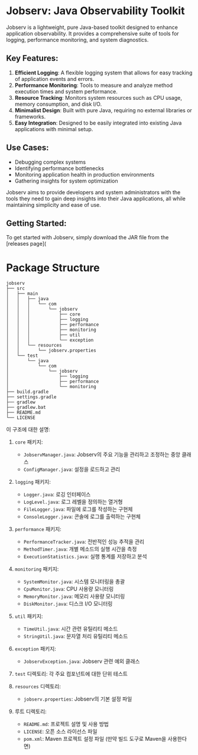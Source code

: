 # Jobserv: Java Observability Toolkit

Jobserv is a lightweight, pure Java-based toolkit designed to enhance application observability. It provides a comprehensive suite of tools for logging, performance monitoring, and system diagnostics.

## Key Features:
1. **Efficient Logging**: A flexible logging system that allows for easy tracking of application events and errors.
2. **Performance Monitoring**: Tools to measure and analyze method execution times and system performance.
3. **Resource Tracking**: Monitors system resources such as CPU usage, memory consumption, and disk I/O.
4. **Minimalist Design**: Built with pure Java, requiring no external libraries or frameworks.
5. **Easy Integration**: Designed to be easily integrated into existing Java applications with minimal setup.

## Use Cases:
- Debugging complex systems
- Identifying performance bottlenecks
- Monitoring application health in production environments
- Gathering insights for system optimization

Jobserv aims to provide developers and system administrators with the tools they need to gain deep insights into their Java applications, all while maintaining simplicity and ease of use.

## Getting Started:
To get started with Jobserv, simply download the JAR file from the [releases page](


# Package Structure

```plaintext
jobserv
├── src
│   ├── main
│   │   ├── java
│   │   │   └── com
│   │   │       └── jobserv
│   │   │           ├── core
│   │   │           ├── logging
│   │   │           ├── performance
│   │   │           ├── monitoring
│   │   │           ├── util
│   │   │           └── exception
│   │   └── resources
│   │       └── jobserv.properties
│   └── test
│       └── java
│           └── com
│               └── jobserv
│                   ├── logging
│                   ├── performance
│                   └── monitoring
├── build.gradle
├── settings.gradle
├── gradlew
├── gradlew.bat
├── README.md
└── LICENSE

```

이 구조에 대한 설명:

1. `core` 패키지:
    - `JobservManager.java`: Jobserv의 주요 기능을 관리하고 조정하는 중앙 클래스
    - `ConfigManager.java`: 설정을 로드하고 관리

2. `logging` 패키지:
    - `Logger.java`: 로깅 인터페이스
    - `LogLevel.java`: 로그 레벨을 정의하는 열거형
    - `FileLogger.java`: 파일에 로그를 작성하는 구현체
    - `ConsoleLogger.java`: 콘솔에 로그를 출력하는 구현체

3. `performance` 패키지:
    - `PerformanceTracker.java`: 전반적인 성능 추적을 관리
    - `MethodTimer.java`: 개별 메소드의 실행 시간을 측정
    - `ExecutionStatistics.java`: 실행 통계를 저장하고 분석

4. `monitoring` 패키지:
    - `SystemMonitor.java`: 시스템 모니터링을 총괄
    - `CpuMonitor.java`: CPU 사용량 모니터링
    - `MemoryMonitor.java`: 메모리 사용량 모니터링
    - `DiskMonitor.java`: 디스크 I/O 모니터링

5. `util` 패키지:
    - `TimeUtil.java`: 시간 관련 유틸리티 메소드
    - `StringUtil.java`: 문자열 처리 유틸리티 메소드

6. `exception` 패키지:
    - `JobservException.java`: Jobserv 관련 예외 클래스

7. `test` 디렉토리: 각 주요 컴포넌트에 대한 단위 테스트

8. `resources` 디렉토리:
    - `jobserv.properties`: Jobserv의 기본 설정 파일

9. 루트 디렉토리:
    - `README.md`: 프로젝트 설명 및 사용 방법
    - `LICENSE`: 오픈 소스 라이선스 파일
    - `pom.xml`: Maven 프로젝트 설정 파일 (만약 빌드 도구로 Maven을 사용한다면)